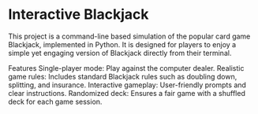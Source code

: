 # Interactive Blackjack
This project is a command-line based simulation of the popular card game Blackjack, implemented in Python. It is designed for players to enjoy a simple yet engaging version of Blackjack directly from their terminal.

Features
Single-player mode: Play against the computer dealer.
Realistic game rules: Includes standard Blackjack rules such as doubling down, splitting, and insurance.
Interactive gameplay: User-friendly prompts and clear instructions.
Randomized deck: Ensures a fair game with a shuffled deck for each game session.
